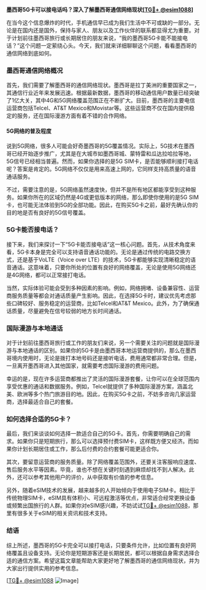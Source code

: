 **墨西哥5G卡可以接电话吗？深入了解墨西哥通信网络现状[[TG💪+ @esim1088](https://t.me/s/esim1088)]**

在当今这个信息爆炸的时代，手机通信早已成为我们生活中不可或缺的一部分。无论是在国内还是国外，保持与家人、朋友以及工作伙伴的联系都显得尤为重要。对于计划前往墨西哥旅行或长期居住的朋友来说，“我的墨西哥5G卡能不能接电话？”这个问题一定萦绕心头。今天，我们就来详细聊聊这个问题，看看墨西哥的通信网络到底如何。

### 墨西哥通信网络概况

首先，我们需要了解墨西哥的通信网络现状。墨西哥是拉丁美洲的重要国家之一，其通信行业近年来发展迅速。根据最新数据，墨西哥的移动通信用户数量已经突破了1亿大关，其中4G和5G网络覆盖范围正在不断扩大。目前，墨西哥的主要电信运营商包括Telcel、AT&T Mexico和Movistar等。这些运营商不仅在国内提供稳定的服务，还在国际漫游方面有着不错的合作网络。

#### 5G网络的普及程度

说到5G网络，很多人可能会好奇墨西哥的5G覆盖情况。实际上，5G技术在墨西哥已经开始逐步推广，尤其是在大城市如墨西哥城、蒙特雷和瓜达拉哈拉等地，5G信号已经相当普遍。然而，如果你选择的是5G SIM卡，是否能够顺利接打电话呢？答案是肯定的。5G网络不仅仅是用来高速上网的，它同样支持高质量的语音通话服务。

不过，需要注意的是，5G网络虽然速度快，但并不是所有地区都能享受到这种服务。如果你所在的区域仍然是4G或更低版本的网络，那么即使你使用的是5G SIM卡，也可能无法体验到5G的全部功能。因此，在购买5G卡之前，最好先确认你的目的地是否有良好的5G信号覆盖。

### 5G卡能否接电话？

接下来，我们来探讨一下“5G卡能否接电话”这一核心问题。首先，从技术角度来看，5G卡本身是完全可以支持语音通话功能的。无论是通过传统的电路交换方式，还是基于VoLTE（Voice over LTE）的技术，5G卡都能够实现清晰稳定的语音通话。这意味着，只要你所处的位置有良好的网络覆盖，无论是使用5G网络还是4G网络，都可以正常接打电话。

当然，实际体验可能会受到多种因素的影响。例如，网络拥堵、设备兼容性、运营商服务质量等都会对通话质量产生影响。因此，在选择5G卡时，建议优先考虑那些口碑较好、服务稳定的运营商，比如Telcel和AT&T Mexico。此外，为了确保通话质量，尽量避免在信号较弱的地方长时间通话。

### 国际漫游与本地通话

对于计划前往墨西哥旅行或工作的朋友们来说，另一个需要关注的问题就是国际漫游与本地通话的区别。如果你的5G卡是由墨西哥本地运营商提供的，那么在墨西哥境内使用时，无论是拨打本地号码还是接听电话，费用通常都非常合理。但是，一旦离开墨西哥进入其他国家，就需要考虑国际漫游的费用问题。

幸运的是，现在许多运营商都推出了灵活的国际漫游套餐，让你可以在全球范围内享受优惠的通话和数据服务。例如，Telcel就提供了多种国际漫游方案，涵盖北美、欧洲等多个热门旅游目的地。因此，在购买5G卡之前，不妨多咨询几家运营商，选择最适合自己的套餐。

### 如何选择合适的5G卡？

最后，我们来谈谈如何选择一款适合自己的5G卡。首先，你需要明确自己的需求。如果你只是短期旅行，那么可以选择预付费SIM卡，这样既方便又经济。而如果你计划长期居住或工作，那么后付费的合约套餐可能更适合你。

其次，要留意运营商的服务质量。除了网络覆盖范围外，还要关注客服响应速度、售后服务水平等因素。毕竟，谁也不想在关键时刻遇到麻烦却找不到人解决。此外，还可以参考其他用户的评价，从中获取有价值的参考信息。

另外，随着eSIM技术的发展，越来越多的人开始倾向于使用电子SIM卡。相比于传统物理SIM卡，eSIM具有体积小、可远程激活等优点，非常适合经常更换设备或频繁出国旅行的人群。如果你对eSIM感兴趣，不妨试试[TG💪+ @esim1088](https://t.me/s/esim1088)，那里有很多关于eSIM的相关资讯和技术支持。

### 结语

综上所述，墨西哥的5G卡完全可以接打电话，只要条件允许，比如位置有良好网络覆盖且设备支持。无论你是短期游客还是长期居民，都可以根据自身需求选择合适的通信方案。希望这篇文章能帮助大家更好地了解墨西哥的通信网络现状，并为大家出行提供实用的参考信息。

[[TG💪+ @esim1088](https://t.me/s/esim1088) ![Image](https://i.postimg.cc/4NQfJmqS/Snipaste-2025-05-13-00-14-12.png)]